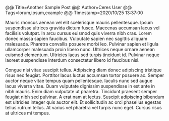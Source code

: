 @@ Title=Another Sample Post
@@ Author=Ceres User
@@ Tags=lorum,ipsum,example
@@ Timestamp=2020/10/25 13:37:00

Mauris rhoncus aenean vel elit scelerisque mauris pellentesque. Ipsum suspendisse ultrices gravida dictum fusce. Maecenas accumsan lacus vel facilisis volutpat. In arcu cursus euismod quis viverra nibh cras. Lorem donec massa sapien faucibus. Vulputate sapien nec sagittis aliquam malesuada. Pharetra convallis posuere morbi leo. Pulvinar sapien et ligula ullamcorper malesuada proin libero nunc. Ultrices neque ornare aenean euismod elementum. Ultricies lacus sed turpis tincidunt id. Pulvinar neque laoreet suspendisse interdum consectetur libero id faucibus nisl.

Congue nisi vitae suscipit tellus. Adipiscing diam donec adipiscing tristique risus nec feugiat. Porttitor lacus luctus accumsan tortor posuere ac. Semper auctor neque vitae tempus quam pellentesque. Iaculis nunc sed augue lacus viverra vitae. Quam vulputate dignissim suspendisse in est ante in nibh mauris. Enim diam vulputate ut pharetra. Tincidunt praesent semper feugiat nibh sed pulvinar. A erat nam at lectus. Suscipit adipiscing bibendum est ultricies integer quis auctor elit. Et sollicitudin ac orci phasellus egestas tellus rutrum tellus. At varius vel pharetra vel turpis nunc eget. Cursus risus at ultrices mi tempus.

